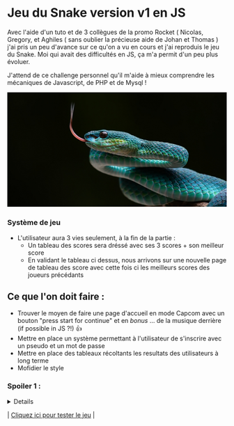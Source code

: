 # Jeu du Snake version v1 en JS

Avec l'aide d'un tuto et de 3 collègues de la promo Rocket ( Nicolas, Gregory, et Aghiles ( sans oublier la précieuse aide de Johan et Thomas ) j'ai pris un peu d'avance sur ce qu'on a vu en cours et j'ai reproduis le jeu du Snake.
Moi qui avait des difficultés en JS, ça m'a permit d'un peu plus évoluer.

J'attend de ce challenge personnel qu'il m'aide à mieux comprendre les mécaniques de Javascript, de PHP et de Mysql !


![Snake Img](/img/serpent.jpg "Rocket Team")

### Système de jeu
- L'utilisateur aura 3 vies seulement, à la fin de la partie :
    - Un tableau des scores sera dréssé avec ses 3 scores + son meilleur score
    - En validant le tableau ci dessus, nous arrivons sur une nouvelle page de tableau des score avec cette fois ci les meilleurs scores des joueurs précédants   


## Ce que l'on doit faire :
- Trouver le moyen de faire une page d'accueil en mode Capcom avec un bouton "press start for continue" et en _bonus_ ... de la musique derrière (if possible in JS ?!) :+1:
- Mettre en place un système permettant à l'utilisateur de s'inscrire avec un pseudo et un mot de passe
- Mettre en place des tableaux récoltants les resultats des utilisateurs à long terme
- Mofidier le style


### Spoiler 1 :

<details>

**Problèmatique** :
Quand on appuie sur deux touches valides en même temps la fonction Game over s'éxécute.

**Solution** :
Ce qu'il se passe quand tu appuies sur plusieurs touches en même temps, c'est que ton code s'exécute plus rapidement que le rafraichissement de ton canvas, donc de ton image. Donc si les deux touches se suivent et sont des directions valables et bien ton serpent tourne deux fois et doit se rentrer dedans donc la fonction gameover s'exécute. Pour régler ce soucis tu peux créer une variable "canMove" que tu passes à false une fois que tu appuyes sur une direction valable et que tu repasses à true une fois ton canvas rafraîchit.

### Spoiler 2 :
<details>
    
**Solution** :turtle: :
Tu peux la créer dans ton scope global avant d'appeler init là où tu déclares les autres variables, afin de pouvoir la modifier n'importe où.
Ensuite dans ta fonciton advance(), la mettre à false.
Dans ta fonction refresh canvas si tu n'es pas en game over tu l'as repasse à true.
</details>
</details>


|
[Cliquez ici pour tester le jeu](http://sofyan-zarouri.vpnuser.oclock.io/Revisions/Snakee/html/)
|
